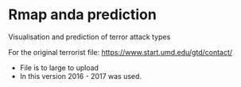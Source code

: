 # Rmap anda prediction
Visualisation and prediction of terror attack types

For the original terrorist file: https://www.start.umd.edu/gtd/contact/ 
- File is to large to upload
- In this version 2016 - 2017 was used.

